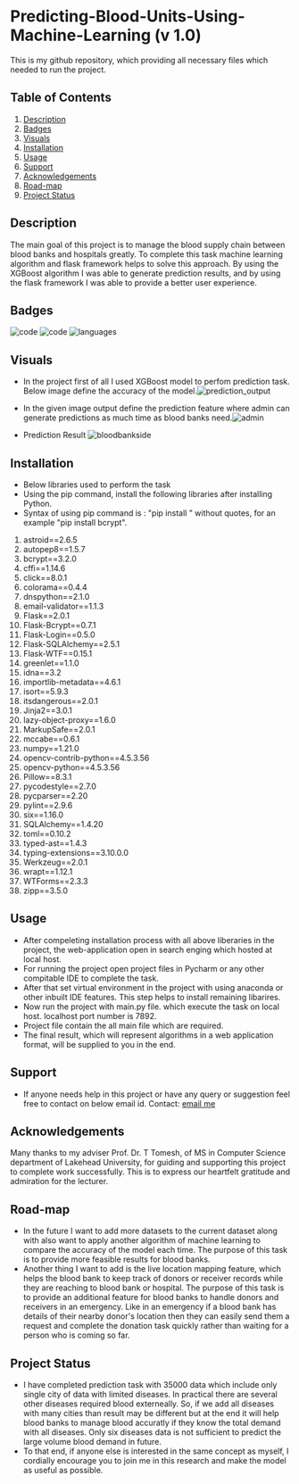 # Predicting-Blood-Units-Using-Machine-Learning (v 1.0)
This is my github repository, which providing all necessary files which needed to run the project. 

## Table of Contents

1. [Description](#description)
2. [Badges](#badges)
3. [Visuals](#visuals)
4. [Installation](#installation)
5. [Usage](#usage)
6. [Support](#support)
7. [Acknowledgements](#acknowledgements)
8. [Road-map](#road-map)
9. [Project Status](#project-status)

## Description
The main goal of this project is to manage the blood supply chain between blood banks and hospitals greatly. To complete this task machine learning algorithm and flask framework helps to solve this approach. By using the XGBoost algorithm I was able to generate prediction results, and by using the flask framework I was able to provide a better user experience. 

## Badges
![code](https://img.shields.io/badge/Flask-2.0.1-green) ![code](https://img.shields.io/badge/Python-3.7-green) ![languages](https://img.shields.io/badge/Languages-1-blue)

## Visuals

- In the project first of all I used XGBoost model to perfom prediction task. Below image define the accuracy of the model.![prediction_output](https://user-images.githubusercontent.com/50058159/129978012-aa055fcd-cef3-40c6-86dc-9ae148c044c9.JPG)

- In the given image output define the prediction feature where admin can generate predictions as much time as blood banks need.![admin](https://user-images.githubusercontent.com/50058159/129978105-d26a5bd3-7b69-4d03-a1ca-d68f97ad706a.png)
- Prediction Result ![bloodbankside](https://user-images.githubusercontent.com/50058159/129985471-5f34bb26-f0dc-4a4c-9275-5a479d8b5067.png)





## Installation 
- Below libraries used to perform the task
- Using the pip command, install the following libraries after installing Python.
- Syntax of using pip command is : "pip install <nameOfLibrary>" without quotes, for an example "pip install bcrypt".

1. astroid==2.6.5
2. autopep8==1.5.7
3. bcrypt==3.2.0
4. cffi==1.14.6
5. click==8.0.1
6. colorama==0.4.4
7. dnspython==2.1.0
8. email-validator==1.1.3
9. Flask==2.0.1
10. Flask-Bcrypt==0.7.1
11. Flask-Login==0.5.0
12. Flask-SQLAlchemy==2.5.1
13. Flask-WTF==0.15.1
14. greenlet==1.1.0
15. idna==3.2
16. importlib-metadata==4.6.1
17. isort==5.9.3
18. itsdangerous==2.0.1
19. Jinja2==3.0.1
20. lazy-object-proxy==1.6.0
21. MarkupSafe==2.0.1
22. mccabe==0.6.1
23. numpy==1.21.0
24. opencv-contrib-python==4.5.3.56
25. opencv-python==4.5.3.56
26. Pillow==8.3.1
27. pycodestyle==2.7.0
28. pycparser==2.20
29. pylint==2.9.6
30. six==1.16.0
31. SQLAlchemy==1.4.20
32. toml==0.10.2
33. typed-ast==1.4.3
34. typing-extensions==3.10.0.0
35. Werkzeug==2.0.1
36. wrapt==1.12.1
37. WTForms==2.3.3
38. zipp==3.5.0


## Usage

- After compeleting installation process with all above liberaries in the project, the web-application open in search enging which hosted at local host.
- For running the project open project files in Pycharm or any other compitable IDE to complete the task.
- After that set virtual environment in the project with using anaconda or other inbuilt IDE features. This step helps to install remaining libarires.
- Now run the project with main.py file. which execute the task on local host. localhost port number is 7892.
- Project file contain the all main file which are required.
- The final result, which will represent algorithms in a web application format, will be supplied to you in the end.

## Support

- If anyone needs help in this project or have any query or suggestion feel free to contact on below email id.
Contact: [email me](rutvijkanani@gmail.com)
  
## Acknowledgements
Many thanks to my adviser Prof. Dr. T Tomesh, of MS in Computer Science department of Lakehead University, for guiding and supporting this project to complete work successfully. This is to express our heartfelt gratitude and admiration for the lecturer. 
  

## Road-map

- In the future I want to add more datasets to the current dataset along with also want to apply another algorithm of machine learning to compare the accuracy of the model each time. The purpose of this task is to provide more feasible results for blood banks.
- Another thing I want to add is the live location mapping feature, which helps the blood bank to keep track of donors or receiver records while they are reaching to blood bank or hospital. The purpose of this task is to provide an additional feature for blood banks to handle donors and receivers in an emergency. Like in an emergency if a blood bank has details of their nearby donor's location then they can easily send them a request and complete the donation task quickly rather than waiting for a person who is coming so far.  

## Project Status

- I have completed prediction task with 35000 data which include only single city of data with limited diseases. In practical there are several other diseases required blood externeally. So, if we add all diseases with many cities than result may be different but at the end it will help blood banks to manage blood accuratly if they know the total demand with all diseases. Only six diseases data is not sufficient to predict the large volume blood demand in future. 
- To that end, if anyone else is interested in the same concept as myself, I cordially encourage you to join me in this research and make the model as useful as possible.

